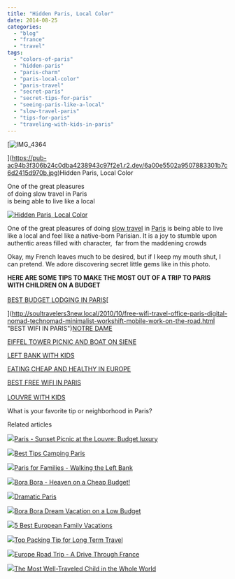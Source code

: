 ```yaml
---
title: "Hidden Paris, Local Color"
date: 2014-08-25
categories: 
  - "blog"
  - "france"
  - "travel"
tags: 
  - "colors-of-paris"
  - "hidden-paris"
  - "paris-charm"
  - "paris-local-color"
  - "paris-travel"
  - "secret-paris"
  - "secret-tips-for-paris"
  - "seeing-paris-like-a-local"
  - "slow-travel-paris"
  - "tips-for-paris"
  - "traveling-with-kids-in-paris"
---
```


[![IMG_4364](https://pub-ac94b3f306b24c0dba4238943c97f2e1.r2.dev/6a00e5502a9507883301b7c6d2415d970b.jpg "IMG_4364")  
  
](https://pub-ac94b3f306b24c0dba4238943c97f2e1.r2.dev/6a00e5502a9507883301b7c6d2415d970b.jpg)Hidden Paris, Local Color  
  
One of the great pleasures  
of doing slow travel in Paris  
is being able to live like a local  
  

<!--more-->  
[![  Hidden Paris, Local Color ](https://pub-ac94b3f306b24c0dba4238943c97f2e1.r2.dev/6a00e5502a9507883301b8d05c3973970c.png "  Hidden Paris, Local Color ")](https://pub-ac94b3f306b24c0dba4238943c97f2e1.r2.dev/6a00e5502a9507883301b8d05c3973970c.png)  
  
One of the great pleasures of doing [slow travel](http://soultravelers3new.local/2011/11/slow-travel.html "Slow travel") in [Paris](http://soultravelers3new.local/2013/03/la-samaritaine-paris-architecture.html "Paris travel") is being able to live like a local and feel like a native-born Parisian. It is a joy to stumble upon authentic areas filled with character,  far from the maddening crowds  
  
Okay, my French leaves much to be desired, but if I keep my mouth shut, I can pretend. We adore discovering secret little gems like in this photo.  
  
**HERE ARE SOME TIPS TO MAKE THE MOST OUT OF A TRIP TO PARIS WITH CHILDREN ON A BUDGET**  
[  
](http://soultravelers3new.local/2010/10/free-wifi-travel-office-paris-digital-nomad-technomad-minimalist-workshift-mobile-work-on-the-road.html "BEST WIFI IN PARIS")[BEST BUDGET LODGING IN PARIS](http://soultravelers3new.local/2006/09/paris-bois-de-b.html "Best budget lodging in paris")[  
  
](http://soultravelers3new.local/2010/10/free-wifi-travel-office-paris-digital-nomad-technomad-minimalist-workshift-mobile-work-on-the-road.html "BEST WIFI IN PARIS")[NOTRE DAME](http://soultravelers3new.local/2011/07/family-travel-paris-notre-dame-photo.html "Notre dame with kids")  
  
[EIFFEL TOWER PICNIC AND BOAT ON SIENE](http://soultravelers3new.local/2010/10/celebrating-in-paris-eiffel-tower-family-travel-adventures-abroad-birthdays-weddings-and-anniversari.html "celebrating in Paris Eiffel picnic and boat ride")  
  
[LEFT BANK WITH KIDS](http://soultravelers3new.local/2006/09/notre-dame-left.html "LEFT BANK WITH KIDS")  
  
[EATING CHEAP AND HEALTHY IN EUROPE](http://soultravelers3new.local/2008/09/how-to-eat-heal.html "eating healthy and cheap in europe")  
  
[BEST FREE WIFI IN PARIS](http://soultravelers3new.local/2010/10/free-wifi-travel-office-paris-digital-nomad-technomad-minimalist-workshift-mobile-work-on-the-road.html "BEST WIFI IN PARIS")  
[  
LOUVRE WITH KIDS](http://soultravelers3new.local/2011/03/-family-travel-paris-france-louvre-photo.html "louvre with kids")  
  
What is your favorite tip or neighborhood in Paris?

Related articles

[![](http://i.zemanta.com/123496699_80_80.jpg)](http://soultravelers3new.local/2012/11/paris-sunset-picnic-at-the-louvre-budget-luxury.html)[Paris - Sunset Picnic at the Louvre: Budget luxury](http://soultravelers3new.local/2012/11/paris-sunset-picnic-at-the-louvre-budget-luxury.html)

[![](http://i.zemanta.com/174499943_80_80.jpg)](http://soultravelers3new.local/2013/06/best-tips-camping-paris.html)[Best Tips Camping Paris](http://soultravelers3new.local/2013/06/best-tips-camping-paris.html)

[![](http://i.zemanta.com/88253261_80_80.jpg)](http://soultravelers3new.local/2012/05/paris-for-families-walking-the-left-bank.html)[Paris for Families - Walking the Left Bank](http://soultravelers3new.local/2012/05/paris-for-families-walking-the-left-bank.html)

[![](http://i.zemanta.com/92363554_80_80.jpg)](http://soultravelers3new.local/2012/06/bora-bora-heaven-on-a-cheap-budget.html)[Bora Bora - Heaven on a Cheap Budget!](http://soultravelers3new.local/2012/06/bora-bora-heaven-on-a-cheap-budget.html)

[![](http://i.zemanta.com/noimg_13_80_80.jpg)](http://soultravelers3new.local/2011/11/dramatic-paris.html)[Dramatic Paris](http://soultravelers3new.local/2011/11/dramatic-paris.html)

[![](http://i.zemanta.com/264138071_80_80.jpg)](http://soultravelers3new.local/2014/04/bora-bora-dream-vacation-on-a-low-budget.html)[Bora Bora Dream Vacation on a Low Budget](http://soultravelers3new.local/2014/04/bora-bora-dream-vacation-on-a-low-budget.html)

[![](http://i.zemanta.com/noimg_49_80_80.jpg)](http://soultravelers3new.local/2012/02/5-best-european-family-vacations.html)[5 Best European Family Vacations](http://soultravelers3new.local/2012/02/5-best-european-family-vacations.html)

[![](http://i.zemanta.com/149896182_80_80.jpg)](http://soultravelers3new.local/2013/03/top-travel-tip-for-long-term-travel.html)[Top Packing Tip for Long Term Travel](http://soultravelers3new.local/2013/03/top-travel-tip-for-long-term-travel.html)

[![](http://i.zemanta.com/110192089_80_80.jpg)](http://soultravelers3new.local/2012/09/europe-road-trip-a-drive-through-france-provence-to-dordogne-via-photos-family-travel.html)[Europe Road Trip - A Drive Through France](http://soultravelers3new.local/2012/09/europe-road-trip-a-drive-through-france-provence-to-dordogne-via-photos-family-travel.html)

[![](http://i.zemanta.com/207027430_80_80.jpg)](http://soultravelers3new.local/2013/09/the-most-well-traveled-child-in-the-whole-world.html)[The Most Well-Traveled Child in the Whole World](http://soultravelers3new.local/2013/09/the-most-well-traveled-child-in-the-whole-world.html)

